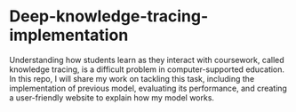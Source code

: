 # Deep-knowledge-tracing-implementation

Understanding how students learn as they interact with coursework, called knowledge tracing, is a difficult problem in computer-supported education. In this repo, I will share my work on tackling this task, including the implementation of previous model, evaluating its performance, and creating a user-friendly website to explain how my model works.




